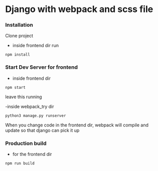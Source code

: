 # Django with webpack and scss file

### Installation

Clone project 
- inside frontend dir run
```
npm install
```

### Start Dev Server for frontend 
- inside frontend dir 
```
npm start
```
leave this running

-inside webpack_try dir
```
python3 manage.py runserver
```

When you change code in the frontend dir, webpack will compile and update so that django can pick it up

### Production build
- for the frontend dir
```
npm run build
```
